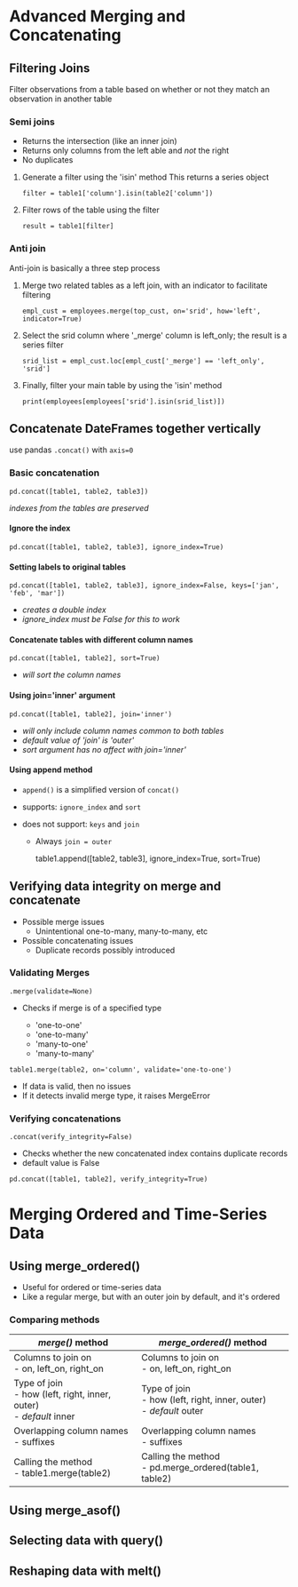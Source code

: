 # Advanced Merging and Concatenating

## Filtering Joins

Filter observations from a table based on whether or not they match an observation in another table

### Semi joins

- Returns the intersection (like an inner join)
- Returns only columns from the left able and _not_ the right
- No duplicates

1. Generate a filter using the 'isin' method
   This returns a series object

   `filter = table1['column'].isin(table2['column'])`

2. Filter rows of the table using the filter

   `result = table1[filter]`

### Anti join

Anti-join is basically a three step process

1.  Merge two related tables as a left join, with an indicator to facilitate filtering

        empl_cust = employees.merge(top_cust, on='srid', how='left', indicator=True)

2.  Select the srid column where '\_merge' column is left_only; the result is a series filter

        srid_list = empl_cust.loc[empl_cust['_merge'] == 'left_only', 'srid']

3.  Finally, filter your main table by using the 'isin' method

        print(employees[employees['srid'].isin(srid_list)])

## Concatenate DateFrames together vertically

use pandas `.concat()` with `axis=0`

### Basic concatenation

    pd.concat([table1, table2, table3])

_indexes from the tables are preserved_

#### Ignore the index

    pd.concat([table1, table2, table3], ignore_index=True)

#### Setting labels to original tables

    pd.concat([table1, table2, table3], ignore_index=False, keys=['jan', 'feb', 'mar'])

- _creates a double index_
- _ignore_index must be False for this to work_

#### Concatenate tables with different column names

    pd.concat([table1, table2], sort=True)

- _will sort the column names_

#### Using join='inner' argument

    pd.concat([table1, table2], join='inner')

- _will only include column names common to both tables_
- _default value of 'join' is 'outer'_
- _sort argument has no affect with join='inner'_

#### Using append method

- `append()` is a simplified version of `concat()`
- supports: `ignore_index` and `sort`
- does not support: `keys` and `join`

  - Always `join = outer`

    table1.append([table2, table3], ignore_index=True, sort=True)

## Verifying data integrity on merge and concatenate

- Possible merge issues
  - Unintentional one-to-many, many-to-many, etc
- Possible concatenating issues
  - Duplicate records possibly introduced

### Validating Merges

`.merge(validate=None)`

- Checks if merge is of a specified type

  - 'one-to-one'
  - 'one-to-many'
  - 'many-to-one'
  - 'many-to-many'

`table1.merge(table2, on='column', validate='one-to-one')`

- If data is valid, then no issues
- If it detects invalid merge type, it raises MergeError

### Verifying concatenations

`.concat(verify_integrity=False)`

- Checks whether the new concatenated index contains duplicate records
- default value is False

`pd.concat([table1, table2], verify_integrity=True)`

# Merging Ordered and Time-Series Data

## Using merge_ordered()

- Useful for ordered or time-series data
- Like a regular merge, but with an outer join by default, and it's ordered

### Comparing methods

| _merge()_ method                                                         | _merge_ordered()_ method                                                 |
| ------------------------------------------------------------------------ | ------------------------------------------------------------------------ |
| Columns to join on<br> - on, left_on, right_on                           | Columns to join on<br> - on, left_on, right_on                           |
| Type of join<br> - how (left, right, inner, outer)<br> - _default_ inner | Type of join<br> - how (left, right, inner, outer)<br> - _default_ outer |
| Overlapping column names<br> - suffixes                                  | Overlapping column names<br> - suffixes                                  |
| Calling the method<br> - table1.merge(table2)                            | Calling the method<br> - pd.merge_ordered(table1, table2)                |

## Using merge_asof()

## Selecting data with query()

## Reshaping data with melt()
